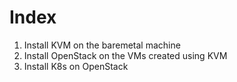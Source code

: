 # Index
1. Install KVM on the baremetal machine
2. Install OpenStack on the VMs created using KVM
3. Install K8s on OpenStack 
   

